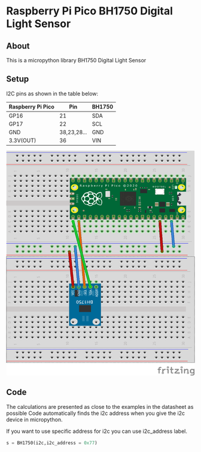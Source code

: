 # Raspberry Pi Pico BH1750 Digital Light Sensor

## About
This is a micropython library BH1750 Digital Light Sensor

## Setup


I2C pins as shown in the table below:
 
| Raspberry Pi Pico    | Pin | BH1750 |
| ---                  | --- | ---    |
| GP16                 | 21     | SDA      |
| GP17                 | 22     | SCL      |
| GND                  | 38,23,28...       | GND      |
| 3.3V(OUT)            | 36     | VIN      |


<img src="https://github.com/Ali-KURAL/Micropython/blob/main/libs/bh1750/BH1750.png" data-canonical-src="https://github.com/Ali-KURAL/Micropython/blob/main/libs/bh1750/BH1750.png" width="600" height="600" />






## Code 
The calculations are presented as close to the examples in the datasheet as possible
Code automatically finds the i2c address when you give the i2c device in micropython.





If you want to use specific address for i2c you can use i2c_address label.
```python
s = BH1750(i2c,i2c_address = 0x77)
```



